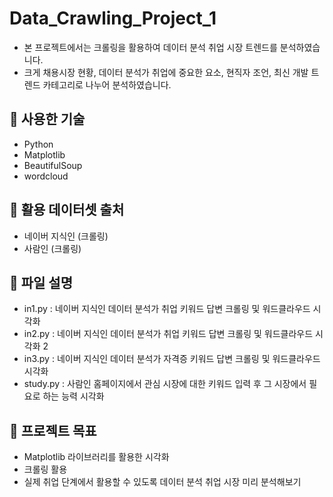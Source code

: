 # Data_Crawling_Project_1

- 본 프로젝트에서는 크롤링을 활용하여 데이터 분석 취업 시장 트렌드를 분석하였습니다.
- 크게 채용시장 현황, 데이터 분석가 취업에 중요한 요소, 현직자 조언, 최신 개발 트렌드 카테고리로 나누어 분석하였습니다.

## 🔧 사용한 기술

- Python
- Matplotlib
- BeautifulSoup
- wordcloud

## 📂 활용 데이터셋 출처

- 네이버 지식인 (크롤링)
- 사람인 (크롤링)

## 📂 파일 설명 

- in1.py : 네이버 지식인 데이터 분석가 취업 키워드 답변 크롤링 및 워드클라우드 시각화 
- in2.py : 네이버 지식인 데이터 분석가 취업 키워드 답변 크롤링 및 워드클라우드 시각화 2
- in3.py : 네이버 지식인 데이터 분석가 자격증 키워드 답변 크롤링 및 워드클라우드 시각화
- study.py : 사람인 홈페이지에서 관심 시장에 대한 키워드 입력 후 그 시장에서 필요로 하는 능력 시각화

## 🎯 프로젝트 목표 

- Matplotlib 라이브러리를 활용한 시각화
- 크롤링 활용
- 실제 취업 단계에서 활용할 수 있도록 데이터 분석 취업 시장 미리 분석해보기
